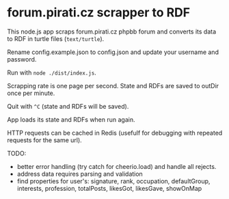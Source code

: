 # forum.pirati.cz scrapper to RDF

This node.js app scraps forum.pirati.cz phpbb forum and converts its data to RDF in turtle files (`text/turtle`).

Rename config.example.json to config.json and update your username and password.

Run with `node ./dist/index.js`.

Scrapping rate is one page per second.
State and RDFs are saved to outDir once per minute.

Quit with `^C` (state and RDFs will be saved).

App loads its state and RDFs when run again.

HTTP requests can be cached in Redis (usefulf for debugging with repeated requests for the same url).

TODO:
* better error handling (try catch for cheerio.load) and handle all rejects.
* address data requires parsing and validation
* find properties for user's: signature, rank, occupation, defaultGroup, interests, profession, totalPosts, likesGot, likesGave, showOnMap
